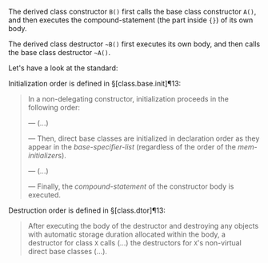 The derived class constructor `B()` first calls the base class constructor `A()`, and then executes the compound-statement (the part inside `{}`) of its own body.

The derived class destructor `~B()` first executes its own body, and then calls the base class destructor `~A()`.

Let's have a look at the standard:

Initialization order is defined in §[class.base.init]¶13:

> In a non-delegating constructor, initialization proceeds in the following order:
>
> — (...)
>
> — Then, direct base classes are initialized in declaration order as they appear in the *base-specifier-list* (regardless of the order of the *mem-initializer*s).
>
> — (...)
>
> — Finally, the *compound-statement* of the constructor body is executed.

Destruction order is defined in §[class.dtor]¶13:

> After executing the body of the destructor and destroying any objects with automatic storage duration allocated within the body, a destructor for class `X` calls (...) the destructors for `X`'s non-virtual direct base classes (...).